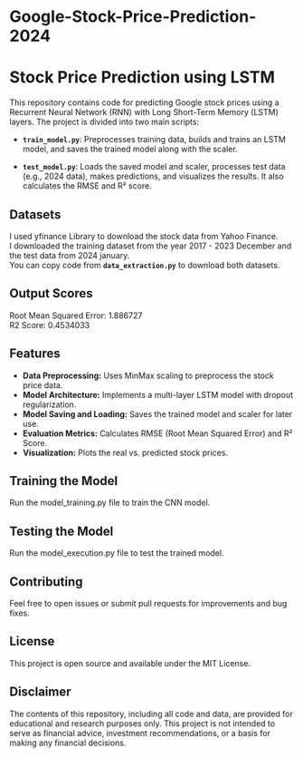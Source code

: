 # Google-Stock-Price-Prediction-2024

# Stock Price Prediction using LSTM

This repository contains code for predicting Google stock prices using a Recurrent Neural Network (RNN) with Long Short-Term Memory (LSTM) layers. The project is divided into two main scripts:
- **`train_model.py`**: Preprocesses training data, builds and trains an LSTM model, and saves the trained model along with the scaler.

- **`test_model.py`**: Loads the saved model and scaler, processes test data (e.g., 2024 data), makes predictions, and visualizes the results. It also calculates the RMSE and R² score.

## Datasets
I used yfinance Library to download the stock data from Yahoo Finance.
<br> I downloaded the training dataset from the year 2017 - 2023 December and the test data from 2024 january. </br>
You can copy code from **`data_extraction.py`** to download both datasets.

## Output Scores
Root Mean Squared Error: 1.886727
<br>R2 Score: 0.4534033</br>


## Features

- **Data Preprocessing:** Uses MinMax scaling to preprocess the stock price data.
- **Model Architecture:** Implements a multi-layer LSTM model with dropout regularization.
- **Model Saving and Loading:** Saves the trained model and scaler for later use.
- **Evaluation Metrics:** Calculates RMSE (Root Mean Squared Error) and R² Score.
- **Visualization:** Plots the real vs. predicted stock prices.

## Training the Model
Run the model_training.py file to train the CNN model.

## Testing the Model
Run the model_execution.py file to test the trained model.

## Contributing
Feel free to open issues or submit pull requests for improvements and bug fixes.

## License
This project is open source and available under the MIT License.

## Disclaimer

The contents of this repository, including all code and data, are provided for educational and research purposes only. This project is not intended to serve as financial advice, investment recommendations, or a basis for making any financial decisions.

